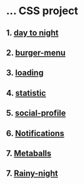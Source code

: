 #  ... CSS project
## 1. [day to night](https://codepen.io/ori-wiki/pen/QWxpjVy)
## 2. [burger-menu](https://codepen.io/ori-wiki/pen/wvXowbw) 
## 3. [loading](https://codepen.io/ori-wiki/pen/KKeLYXa)
## 4. [statistic](https://codepen.io/ori-wiki/pen/KKBpWNe)
## 5. [social-profile](https://codepen.io/ori-wiki/pen/wvxKGpR)
## 6. [Notifications](https://codepen.io/ori-wiki/pen/yLQaRMK)
## 7. [Metaballs](https://codepen.io/ori-wiki/pen/QWJKZeB)
## 7. [Rainy-night](https://codepen.io/ori-wiki/pen/KKrqmNO)
